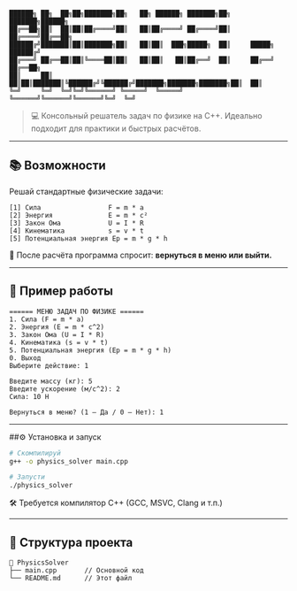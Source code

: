 ```
██████╗ ██╗  ██╗██╗███████╗██╗   ██╗ ██████╗ ███████╗██╗     ███████╗██████╗ 
██╔══██╗██║  ██║██║██╔════╝██║   ██║██╔════╝ ██╔════╝██║     ██╔════╝██╔══██╗
██████╔╝███████║██║███████╗██║   ██║██║  ███╗█████╗  ██║     █████╗  ██████╔╝
██╔═══╝ ██╔══██║██║╚════██║██║   ██║██║   ██║██╔══╝  ██║     ██╔══╝  ██╔══██╗
██║     ██║  ██║██║███████║╚██████╔╝╚██████╔╝███████╗███████╗███████╗██║  ██║
╚═╝     ╚═╝  ╚═╝╚═╝╚══════╝ ╚═════╝  ╚═════╝ ╚══════╝╚══════╝╚══════╝╚═╝  ╚═╝
```

> 💻 Консольный решатель задач по физике на C++. Идеально подходит для практики и быстрых расчётов.

---

## 📚 Возможности

Решай стандартные физические задачи:

```
[1] Сила                 F = m * a
[2] Энергия              E = m * c²
[3] Закон Ома            U = I * R
[4] Кинематика           s = v * t
[5] Потенциальная энергия Ep = m * g * h
```

🔁 После расчёта программа спросит: **вернуться в меню или выйти.**

---

## 🧪 Пример работы

```
====== МЕНЮ ЗАДАЧ ПО ФИЗИКЕ ======
1. Сила (F = m * a)
2. Энергия (E = m * c^2)
3. Закон Ома (U = I * R)
4. Кинематика (s = v * t)
5. Потенциальная энергия (Ep = m * g * h)
0. Выход
Выберите действие: 1

Введите массу (кг): 5
Введите ускорение (м/с^2): 2
Сила: 10 Н

Вернуться в меню? (1 — Да / 0 — Нет): 1
```

---

##⚙️ Установка и запуск

```bash
# Скомпилируй
g++ -o physics_solver main.cpp

# Запусти
./physics_solver
```

🛠 Требуется компилятор C++ (GCC, MSVC, Clang и т.п.)

---

## 📂 Структура проекта

```
📁 PhysicsSolver
├── main.cpp       // Основной код
└── README.md      // Этот файл
```
